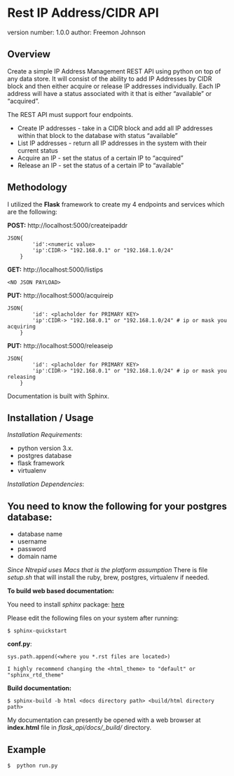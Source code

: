 Rest IP Address/CIDR API
===============================

version number: 1.0.0
author: Freemon Johnson

Overview
--------

Create a simple IP Address Management REST API using python on top of any data store. It will consist of the ability to add IP Addresses by CIDR block and then either acquire or release IP addresses individually. Each IP address will have a status associated with it that is either “available” or “acquired”.
 
The REST API must support four endpoints.
- Create IP addresses - take in a CIDR block and add all IP addresses within that block to the database with status “available”
- List IP addresses - return all IP addresses in the system with their current status
- Acquire an IP - set the status of a certain IP to “acquired”
- Release an IP - set the status of a certain IP to “available”
 


Methodology
-----------
I utilized the **Flask** framework to create my 4 endpoints and services which are the following:

**POST:** http://localhost:5000/createipaddr
```
JSON{
		'id':<numeric value>
		'ip':CIDR-> "192.168.0.1" or "192.168.1.0/24"
	}
```

**GET:** http://localhost:5000/listips
```
<NO JSON PAYLOAD>
```

**PUT:** http://localhost:5000/acquireip
```
JSON{
		'id': <placholder for PRIMARY KEY>
		'ip':CIDR-> "192.168.0.1" or "192.168.1.0/24" # ip or mask you acquiring
    }
```
    
**PUT:** http://localhost:5000/releaseip
```
JSON{
		'id': <placholder for PRIMARY KEY>
		'ip':CIDR-> "192.168.0.1" or "192.168.1.0/24" # ip or mask you releasing
	}
```
Documentation is built with Sphinx.


Installation / Usage
--------------------
*Installation Requirements*: 
* python version 3.x. 
* postgres database
* flask framework
* virtualenv

*Installation Dependencies*:
## You need to know the following for your postgres database:
- database name
- username
- password
- domain name

_Since Ntrepid uses Macs that is the platform assumption_
There is file _setup.sh_ that will install the ruby, brew, postgres, virtualenv if needed.


**To build web based documentation:**

You need to install _sphinx_ package: [here](http://www.sphinx-doc.org/en/master/usage/installation.html)

Please edit the following files on your system after running: 
	
	$ sphinx-quickstart

**conf.py**:

	sys.path.append(<where you *.rst files are located>)
	
	I highly recommend changing the <html_theme> to "default" or "sphinx_rtd_theme"

**Build documentation:** 

    $ sphinx-build -b html <docs directory path> <build/html directory path>


My documentation can presently be opened with a web browser at **index.html** file in _flask_api/docs/\_build/_ directory.


Example
-------

	$  python run.py
